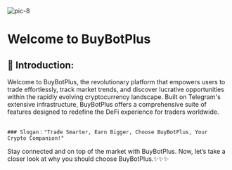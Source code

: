 
![pic-8](https://github.com/HeliosLz/BuyBotPlus/assets/131566676/50946372-f351-4260-8b9b-5786894784e8)

# Welcome to BuyBotPlus

## :clap: **Introduction:**

Welcome to BuyBotPlus, the revolutionary platform that empowers users to trade effortlessly, track market trends, and discover lucrative opportunities within the rapidly evolving cryptocurrency landscape. Built on Telegram's extensive infrastructure, BuyBotPlus offers a comprehensive suite of features designed to redefine the DeFi experience for traders worldwide.

~~~

### Slogan："Trade Smarter, Earn Bigger, Choose BuyBotPlus, Your Crypto Companion!"

~~~

Stay connected and on top of the market with BuyBotPlus. Now, let’s take a closer look at why you should choose BuyBotPlus.✨✨✨

